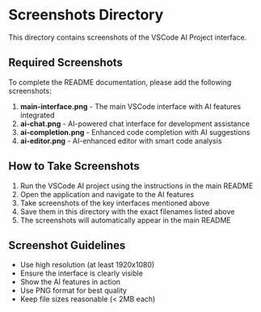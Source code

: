 # Screenshots Directory

This directory contains screenshots of the VSCode AI Project interface.

## Required Screenshots

To complete the README documentation, please add the following screenshots:

1. **main-interface.png** - The main VSCode interface with AI features integrated
2. **ai-chat.png** - AI-powered chat interface for development assistance
3. **ai-completion.png** - Enhanced code completion with AI suggestions
4. **ai-editor.png** - AI-enhanced editor with smart code analysis

## How to Take Screenshots

1. Run the VSCode AI project using the instructions in the main README
2. Open the application and navigate to the AI features
3. Take screenshots of the key interfaces mentioned above
4. Save them in this directory with the exact filenames listed above
5. The screenshots will automatically appear in the main README

## Screenshot Guidelines

- Use high resolution (at least 1920x1080)
- Ensure the interface is clearly visible
- Show the AI features in action
- Use PNG format for best quality
- Keep file sizes reasonable (< 2MB each)
